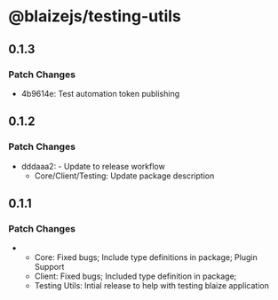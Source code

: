 # @blaizejs/testing-utils

## 0.1.3

### Patch Changes

- 4b9614e: Test automation token publishing

## 0.1.2

### Patch Changes

- dddaaa2: - Update to release workflow
  - Core/Client/Testing: Update package description

## 0.1.1

### Patch Changes

- - Core: Fixed bugs; Include type definitions in package; Plugin Support
  - Client: Fixed bugs; Included type definition in package;
  - Testing Utils: Intial release to help with testing blaize application
